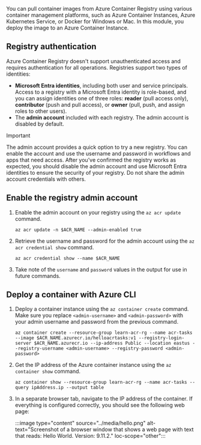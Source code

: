 You can pull container images from Azure Container Registry using various container management platforms, such as Azure Container Instances, Azure Kubernetes Service, or Docker for Windows or Mac. In this module, you deploy the image to an Azure Container Instance.

## Registry authentication

Azure Container Registry doesn't support unauthenticated access and requires authentication for all operations. Registries support two types of identities:

- **Microsoft Entra identities**, including both user and service principals. Access to a registry with a Microsoft Entra identity is role-based, and you can assign identities one of three roles: **reader** (pull access only), **contributor** (push and pull access), or **owner** (pull, push, and assign roles to other users).
- The **admin account** included with each registry. The admin account is disabled by default.

> [!IMPORTANT]
> The admin account provides a quick option to try a new registry. You can enable the account and use the username and password in workflows and apps that need access. After you've confirmed the registry works as expected, you should disable the admin account and use Microsoft Entra identities to ensure the security of your registry. Do not share the admin account credentials with others.

## Enable the registry admin account

1. Enable the admin account on your registry using the `az acr update` command.

    ```azurecli-interactive
    az acr update -n $ACR_NAME --admin-enabled true
    ```

2. Retrieve the username and password for the admin account using the `az acr credential show` command.

    ```azurecli
    az acr credential show --name $ACR_NAME
    ```

3. Take note of the `username` and `password` values in the output for use in future commands.

## Deploy a container with Azure CLI

1. Deploy a container instance using the `az container create` command. Make sure you replace `<admin-username>` and `<admin-password>` with your admin username and password from the previous command.

    ```azurecli-interactive
    az container create --resource-group learn-acr-rg --name acr-tasks --image $ACR_NAME.azurecr.io/helloacrtasks:v1 --registry-login-server $ACR_NAME.azurecr.io --ip-address Public --location eastus --registry-username <admin-username> --registry-password <admin-password>
    ```

2. Get the IP address of the Azure container instance using the `az container show` command.

    ```azurecli-interactive
    az container show --resource-group learn-acr-rg --name acr-tasks --query ipAddress.ip --output table
    ```

3. In a separate browser tab, navigate to the IP address of the container. If everything is configured correctly, you should see the following web page:

    :::image type="content" source="../media/hello.png" alt-text="Screenshot of a browser window that shows a web page with text that reads: Hello World. Version: 9.11.2." loc-scope="other"::: <!-- no-loc -->

